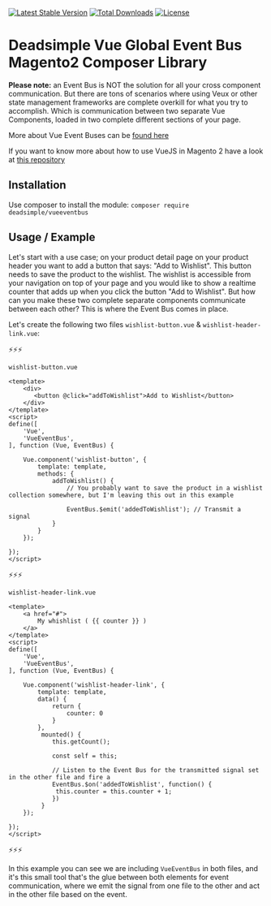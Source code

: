 [![Latest Stable Version](https://poser.pugx.org/deadsimple/vueeventbus/v/stable)](https://packagist.org/packages/deadsimple/vueeventbus) [![Total Downloads](https://poser.pugx.org/deadsimple/vueeventbus/downloads)](https://packagist.org/packages/deadsimple/vueeventbus) [![License](https://poser.pugx.org/deadsimple/vueeventbus/license)](https://packagist.org/packages/deadsimple/vueeventbus)

# Deadsimple Vue Global Event Bus Magento2 Composer Library

**Please note:** an Event Bus is NOT the solution for all your cross component communication. But there are tons of scenarios where using Veux or other state management frameworks are complete overkill for what you try to accomplish. Which is communication between two separate Vue Components, loaded in two complete different sections of your page.

More about Vue Event Buses can be [found here](https://alligator.io/vuejs/global-event-bus/)

If you want to know more about how to use VueJS in Magento 2 have a look at [this repository](https://github.com/Deadsimple-ecommerce/VueLibrary)

## Installation

Use composer to install the module: `composer require deadsimple/vueeventbus`

## Usage / Example
Let's start with a use case; on your product detail page on your product header you want to add a button that says: "Add to Wishlist". This button needs to save the product to the wishlist. The wishlist is accessible from your navigation on top of your page and you would like to show a realtime counter that adds up when you click the button "Add to Wishlist". But how can you make these two complete separate components communicate between each other? This is where the Event Bus comes in place.

Let's create the following two files `wishlist-button.vue` &  `wishlist-header-link.vue`:

⚡️⚡️⚡️

`wishlist-button.vue`
```
<template>
    <div>
       <button @click="addToWishlist">Add to Wishlist</button>
    </div>
</template>
<script>
define([
    'Vue',
    'VueEventBus',
], function (Vue, EventBus) {

    Vue.component('wishlist-button', {
        template: template,
        methods: {
            addToWishlist() {
                // You probably want to save the product in a wishlist collection somewhere, but I'm leaving this out in this example
                
                EventBus.$emit('addedToWishlist'); // Transmit a signal 
            }
        }
    });

});
</script>
``` 

⚡️⚡️⚡️

`wishlist-header-link.vue`
```
<template>
    <a href="#">
        My whishlist ( {{ counter }} )
    </a>
</template>
<script>
define([
    'Vue',
    'VueEventBus',
], function (Vue, EventBus) {

    Vue.component('wishlist-header-link', {
        template: template,
        data() {
            return { 
                counter: 0
            }
        },
         mounted() {
            this.getCount();
            
            const self = this;
            
            // Listen to the Event Bus for the transmitted signal set in the other file and fire a 
            EventBus.$on('addedToWishlist', function() {
             this.counter = this.counter + 1;
            })
         }
    });

});
</script>
``` 

⚡️⚡️⚡️

In this example you can see we are including `VueEventBus` in both files, and it's this small tool that's the glue between both elements for event communication, where we emit the signal from one file to the other and act in the other file based on the event.
